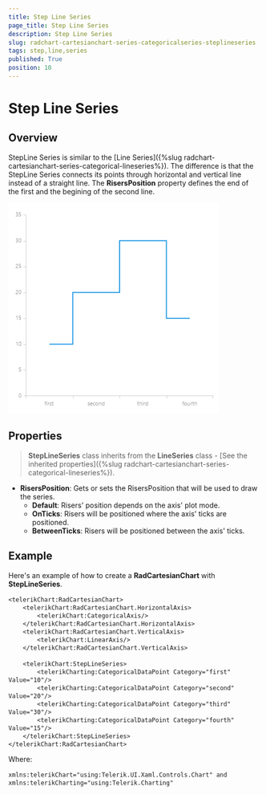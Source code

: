 ```yaml
---
title: Step Line Series
page_title: Step Line Series
description: Step Line Series
slug: radchart-cartesianchart-series-categoricalseries-steplineseries
tags: step,line,series
published: True
position: 10
---
```


# Step Line Series

## Overview

StepLine Series is similar to the [Line Series]({%slug radchart-cartesianchart-series-categorical-lineseries%}). The difference is that the StepLine Series connects its points through horizontal and vertical line instead of a straight line. The **RisersPosition** property defines the end of the first and the begining of the second line.

![Step Line Series-Overview](images/StepLineSeries-Overview.png)

## Properties

>**StepLineSeries** class inherits from the **LineSeries** class -
[See the inherited properties]({%slug radchart-cartesianchart-series-categorical-lineseries%}).

* **RisersPosition**: Gets or sets the RisersPosition that will be used to draw the series.
	* **Default**: Risers' position depends on the axis' plot mode.
	* **OnTicks**: Risers will be positioned where the axis' ticks are positioned.
	* **BetweenTicks**: Risers will be positioned between the axis' ticks.

## Example

Here's an example of how to create a **RadCartesianChart** with **StepLineSeries**.

	<telerikChart:RadCartesianChart>
	    <telerikChart:RadCartesianChart.HorizontalAxis>
	        <telerikChart:CategoricalAxis/>
	    </telerikChart:RadCartesianChart.HorizontalAxis>
	    <telerikChart:RadCartesianChart.VerticalAxis>
	        <telerikChart:LinearAxis/>
	    </telerikChart:RadCartesianChart.VerticalAxis>
	
	    <telerikChart:StepLineSeries>
	        <telerikCharting:CategoricalDataPoint Category="first" Value="10"/>
	        <telerikCharting:CategoricalDataPoint Category="second" Value="20"/>
	        <telerikCharting:CategoricalDataPoint Category="third" Value="30"/>
	        <telerikCharting:CategoricalDataPoint Category="fourth" Value="15"/>
	    </telerikChart:StepLineSeries>
	</telerikChart:RadCartesianChart>

Where:

	xmlns:telerikChart="using:Telerik.UI.Xaml.Controls.Chart" and
	xmlns:telerikCharting="using:Telerik.Charting"